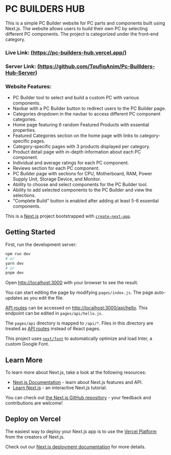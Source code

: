 # PC BUILDERS HUB

 This is a simple PC Builder website for PC parts and components built using Next.js. The website allows users to build their own PC by selecting different PC components. The project is categorized under the front-end category.
 
### Live Link: [(https://pc-builders-hub.vercel.app/)](https://pc-builders-hub.vercel.app/)
### Server Link: [(https://github.com/ToufiqAnim/Pc-Buillders-Hub-Server)](https://github.com/ToufiqAnim/Pc-Buillders-Hub-Server)

### Website Features:
- PC Builder tool to select and build a custom PC with various components.
- Navbar with a PC Builder button to redirect users to the PC Builder page.
- Categories dropdown in the navbar to access different PC component categories.
- Home page featuring 6 random Featured Products with essential properties.
- Featured Categories section on the home page with links to category-specific pages.
- Category-specific pages with 3 products displayed per category.
- Product detail page with in-depth information about each PC component.
- Individual and average ratings for each PC component.
- Reviews section for each PC component.
- PC Builder page with sections for CPU, Motherboard, RAM, Power Supply Unit, Storage Device, and Monitor.
- Ability to choose and select components for the PC Builder tool.
- Ability to add selected components to the PC Builder and view the selections.
- "Complete Build" button is enabled after adding at least 5-6 essential components.

This is a [Next.js](https://nextjs.org/) project bootstrapped with [`create-next-app`](https://github.com/vercel/next.js/tree/canary/packages/create-next-app).

## Getting Started

First, run the development server:

```bash
npm run dev
# or
yarn dev
# or
pnpm dev
```

Open [http://localhost:3000](http://localhost:3000) with your browser to see the result.

You can start editing the page by modifying `pages/index.js`. The page auto-updates as you edit the file.

[API routes](https://nextjs.org/docs/api-routes/introduction) can be accessed on [http://localhost:3000/api/hello](http://localhost:3000/api/hello). This endpoint can be edited in `pages/api/hello.js`.

The `pages/api` directory is mapped to `/api/*`. Files in this directory are treated as [API routes](https://nextjs.org/docs/api-routes/introduction) instead of React pages.

This project uses [`next/font`](https://nextjs.org/docs/basic-features/font-optimization) to automatically optimize and load Inter, a custom Google Font.

## Learn More

To learn more about Next.js, take a look at the following resources:

- [Next.js Documentation](https://nextjs.org/docs) - learn about Next.js features and API.
- [Learn Next.js](https://nextjs.org/learn) - an interactive Next.js tutorial.

You can check out [the Next.js GitHub repository](https://github.com/vercel/next.js/) - your feedback and contributions are welcome!

## Deploy on Vercel

The easiest way to deploy your Next.js app is to use the [Vercel Platform](https://vercel.com/new?utm_medium=default-template&filter=next.js&utm_source=create-next-app&utm_campaign=create-next-app-readme) from the creators of Next.js.

Check out our [Next.js deployment documentation](https://nextjs.org/docs/deployment) for more details.
